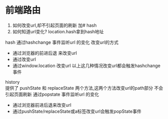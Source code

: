 # 前端路由

1. 如何改变url,却不引起页面的刷新          加#   hash
2. 如何知道url变化?     location.hash拿到hash地址

hash
通过hashchange 事件监听url 的变化
改变url的方式
- 通过浏览器的前进后退 来改变url
- 通过<a>改变url
- 通过window.location 改变url
以上这几种情况改变url都会触发hashchange事件



history     
提供了 pushState 和 replaceState 两个方法,这两个方法改变url的path部分
不会引起页面刷新
通过popstate 事件监听url 的变化

- 通过浏览器前进后退来改变url
- 通过pushState/replaceState或a标签改变url会触发popState事件
